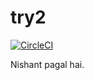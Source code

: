 # try2

[![CircleCI](https://circleci.com/gh/harshitkandhway/try2.svg?style=svg)](https://circleci.com/gh/harshitkandhway/try2)





Nishant pagal hai.